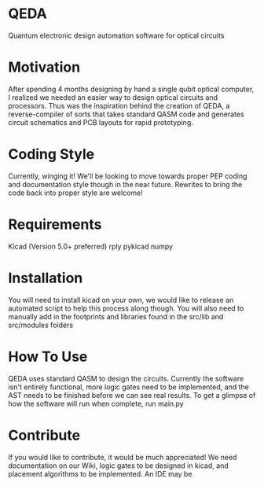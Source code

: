 # QEDA
Quantum electronic design automation software for optical circuits

# Motivation
After spending 4 months designing by hand a single qubit optical computer, I realized we needed an easier way to design optical circuits and processors. Thus was the inspiration behind the creation of QEDA, a reverse-compiler of sorts that takes standard QASM code and generates circuit schematics and PCB layouts for rapid prototyping.

# Coding Style
Currently, winging it! We'll be looking to move towards proper PEP coding and documentation style though in the near future. Rewrites to bring the code back into proper style are welcome!

# Requirements
Kicad (Version 5.0+ preferred)
rply
pykicad
numpy

# Installation
You will need to install kicad on your own, we would like to release an automated script to help this process along though. You will also need to manually add in the footprints and libraries found in the src/lib and src/modules folders

# How To Use
QEDA uses standard QASM to design the circuits. Currently the software isn't entirely functional, more logic gates need to be implemented, and the AST needs to be finished before we can see real results. To get a glimpse of how the software will run when complete, run main.py

# Contribute
If you would like to contribute, it would be much appreciated! We need documentation on our Wiki, logic gates to be designed in kicad, and placement algorithms to be implemented. An IDE may be 
